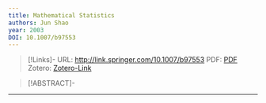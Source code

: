 ```yaml
---
title: Mathematical Statistics
authors: Jun Shao
year: 2003
DOI: 10.1007/b97553
---
```


>[!Links]-
>URL: http://link.springer.com/10.1007/b97553
>PDF: [PDF](../PDFs/shao2003.pdf)
>Zotero: [Zotero-Link](zotero://select/items/@shao2003)

>[!ABSTRACT]-
>

---


